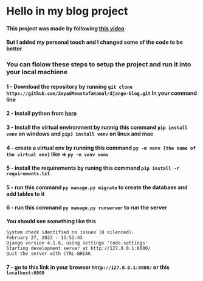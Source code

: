 # Hello in my blog project

#### This project was made by following [this video](https://youtu.be/WuyKxdLcw3w)
#### But I added my personal touch and I changed some of the code to be better 

### You can flolow these steps to setup the project and run it into your local machiene

#### 1 - Download the repository by running `git clone https://github.com/ZeyadMoustafaKamal/django-blog.git` In your command line

#### 2 - Install python from [here](https://www.python.org/)

#### 3 - Install the virtual environment by runnig this command `pip install venv` on windows and `pip3 install venv` on linux and mac

#### 4 - create a virtual env by running this command `py -m venv {the name of the virtual env}` like => `py -m venv venv` 

#### 5 - install the requirements by runing this command `pip install -r requirements.txt`

#### 5 - run this command `py manage.py migrate` to create the database and add tables to it


#### 6 - run this command `py manage.py runserver` to run the server

**You should see something like this** 
```
System check identified no issues (0 silenced).
February 27, 2023 - 13:52:43
Django version 4.1.6, using settings 'todo.settings'
Starting development server at http://127.0.0.1:8000/
Quit the server with CTRL-BREAK.
```

#### 7 - go to this link in your browser `http://127.0.0.1:8000/` or this `localhost:8000`

